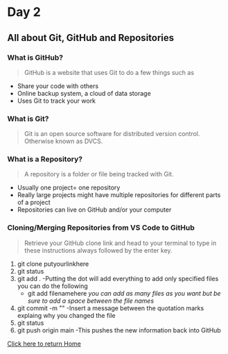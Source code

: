 # Day 2

## All about Git, GitHub and Repositories

### What is GitHub?

> GitHub is a website that uses Git to do a few things such as

* Share your code with others
* Online backup system, a cloud of data storage
* Uses Git to track your work

### What is Git?

> Git is an open source software for distributed version control. Otherwise known as DVCS.

### What is a Repository?

> A repository is a folder or file being tracked with Git.

* Usually one project= one repository
* Really large projects might have multiple repositories for different parts of a project
* Repositories can live on GitHub and/or your computer

### Cloning/Merging Repositories from VS Code to GitHub

> Retrieve your GitHub clone link and head to your terminal to type in these instructions always followed by the enter key.

1. git clone putyourlinkhere
2. git status
3. git add .    -Putting the dot will add everything
     to add only specified files you can do the following
     * git add filenamehere
     *you can add as many files as you want but be sure to add a space between the file names*
4. git commit -m ""     -Insert a message between the quotation marks explaing why you changed the file
5. git status
6. git push origin main     -This pushes the new information back into GitHub

[Click here to return Home](README.md)
